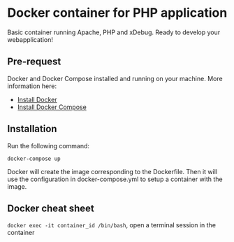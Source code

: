# Docker container for PHP application

Basic container running Apache, PHP and xDebug. Ready to develop your webapplication!

## Pre-request

Docker and Docker Compose installed and running on your machine. More information here:

- [Install Docker](http://docs.docker.com/installation/ubuntulinux/)
- [Install Docker Compose](http://docs.docker.com/compose/install)

## Installation

Run the following command:

```
docker-compose up
```

Docker will create the image corresponding to the Dockerfile. Then it will use the configuration in 
docker-compose.yml to setup a container with the image.

## Docker cheat sheet

`docker exec -it container_id /bin/bash`, open a terminal session in the container
